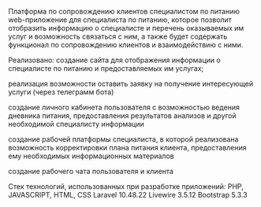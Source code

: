 Платформа по сопровождению клиентов специалистом по питанию
web-приложение для специалиста по питанию, которое позволит отобразить информацию о специалисте и перечень оказываемых им услуг и возможность связаться с ним, а также будет содержать функционал по сопровождению клиентов и взаимодействию с ними.

Реализовано:
создание сайта для отображения информации о специалисте по питанию и предоставляемых им услугах;

реализация возможности оставить заявку на получение интересующей услуги (через телеграмм бота)

создание личного кабинета пользователя с возможностью ведения дневника питания, предоставления результатов анализов и другой необходимой специалисту информации

создание рабочей платформы специалиста, в которой реализована возможность корректировки плана питания клиента, предоставления ему необходимых информационных материалов

создание рабочего чата пользователя и клиента

Стек технологий, использованных при разработке приложений:
PHP, JAVASCRIPT, HTML, CSS
Laravel 10.48.22
Livewire 3.5.12
Bootstrap 5.3.3